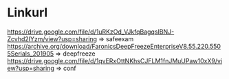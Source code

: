 # Linkurl

https://drive.google.com/file/d/1uRKzOd_VJkfqBagqsIBNJ-Zcvhd2IYzm/view?usp=sharing => safeexam
https://archive.org/download/FaronicsDeepFreezeEnterpriseV8.55.220.5505Serials_201905 => deepfreeze
https://drive.google.com/file/d/1qvERxOttNKhsCJFLM1fnJMuUPaw10xX9/view?usp=sharing => conf
